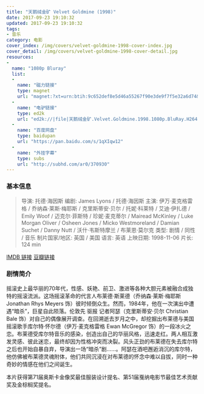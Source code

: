 ```yaml
---
title: "天鹅绒金矿 Velvet Goldmine (1998)"
date: 2017-09-23 19:10:32
updated: 2017-09-23 19:10:32
tags:
- 音乐
category: 电影
cover_index: /img/covers/velvet-goldmine-1998-cover-index.jpg
cover_detail: /img/covers/velvet-goldmine-1998-cover-detail.jpg
resources:
-
  name: "1080p Bluray"
  list:
  -
    name: "磁力链接"
    type: magnet
    url: "magnet:?xt=urn:btih:9c652def8e5d46a55267f90e3de9f7f5e32a6d74&tr=udp://9.rarbg.to:2710/announce&tr=udp://9.rarbg.me:2710/announce&tr=http://tr.cili001.com:8070/announce&tr=http://tracker.trackerfix.com:80/announce&tr=udp://open.demonii.com:1337&tr=udp://tracker.opentrackr.org:1337/announce&tr=udp://p4p.arenabg.com:1337&tr=wss://tracker.openwebtorrent.com&tr=wss://tracker.btorrent.xyz&tr=wss://tracker.fastcast.nz"
  -
    name: "电驴链接"
    type: ed2k
    url: "ed2k://|file|天鹅绒金矿.Velvet.Goldmine.1998.1080p.BluRay.H264.AAC-RARBG_x264.中英双语.风骨字幕组.mp4|1799630790|1b150391efd982e7c9bea89af653bbcc|h=yiceghroa2gjkqfecx5n6mxcc6tzb7y2|/"
  -
    name: "百度网盘"
    type: baidupan
    url: "https://pan.baidu.com/s/1qXIqw12"
  -
    name: "外挂字幕"
    type: subs
    url: "http://subhd.com/ar0/370930"
---
```

### 基本信息

>导演: 托德·海因斯
编剧: James Lyons / 托德·海因斯
主演: 伊万·麦克格雷格 / 乔纳森·莱斯·梅耶斯 / 克里斯蒂安·贝尔 / 托妮·科莱特 / 艾迪·伊扎德 / Emily Woof / 迈克尔·菲斯特 / 珍妮·麦克蒂尔 / Mairead McKinley / Luke Morgan Oliver / Osheen Jones / Micko Westmoreland / Damian Suchet / Danny Nutt / 沃什·韦斯特摩兰 / 布莱恩·莫尔克
类型: 剧情 / 同性 / 音乐
制片国家/地区: 英国 / 美国
语言: 英语
上映日期: 1998-11-06
片长: 124 min

[IMDB 链接](http://www.imdb.com/title/tt0120879/)
[豆瓣链接](https://movie.douban.com/subject/1294136/)

### 剧情简介

摇滚史上最华丽的70年代，性感、妖艳、前卫、激进等各种大胆元素被融合成独特的摇滚流派。这场摇滚革命的代言人布莱德·斯莱德（乔纳森·莱斯·梅耶斯 Jonathan Rhys Meyers 饰）彼时倾倒众生。然而，1984年，他在一次演出中遭遇“暗杀”，巨星自此陨落。伦敦先 驱报 记者阿瑟（克里斯蒂安·贝尔 Christian Bale 饰）对自己的偶像展开调查。在回溯逝去岁月之中，却挖掘出布莱德与美国摇滚歌手库尔特·怀尔德（伊万·麦克格雷格 Ewan McGregor 饰）的一段冰火之恋。布莱德受库尔特音乐的感染，创造出自己的华丽风格，迅速走红。两人相互激发灵感、彼此迷恋，最终却因为性格冲突而决裂。风头正劲的布莱德在失去库尔特之后也开始自暴自弃，导演出一场“暗杀”剧……。阿瑟在酒吧邂逅消沉的库尔特，他仿佛被布莱德灵魂附体，他们共同沉浸在对布莱德的怀念中难以自拔，同时一种奇妙的情感在他们之间诞生。

本片获得第71届奥斯卡金像奖最佳服装设计提名、第51届戛纳电影节最佳艺术贡献奖及金棕榈奖提名。
